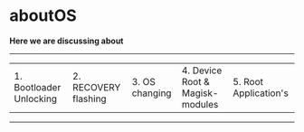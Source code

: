 # aboutOS

**Here we are discussing about**

<hr/>
<table>
  <tr>
    
  <td>1. Bootloader Unlocking</td>
  <td>2. RECOVERY flashing</td>
  <td>3. OS changing</td>
  <td>4. Device Root & Magisk-modules </td>
  <td>5. Root Application's</td>
  </tr>
</table>
<hr/>
